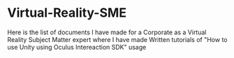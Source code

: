# Virtual-Reality-SME
Here is the list of documents I have made for a Corporate as a Virtual Reality Subject Matter expert where I have made Written tutorials of "How to use Unity using Oculus Intereaction SDK" usage
